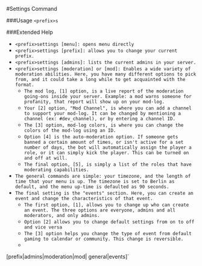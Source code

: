#Settings Command

###Usage
`<prefix>s`

###Extended Help
* `<prefix>settings [menu]: opens menu directly`
* `<prefix>settings [prefix]: allows you to change your current prefix.`
* `<prefix>settings [admins]: lists the current admins in your server.`
* `<prefix>settings [moderation] or [mod]: Enables a wide variety of moderation abilities. Here, you have many different options to pick from, and it could take a long while to get acquainted with the format.`
    * `The mod log, [1] option, is a live report of the moderation going-ons inside your server. Example: a mod warns someone for profanity, that report will show up on your mod-log.`
    * `Your [2] option, "Mod Channel", is where you can add a channel to support your mod-log. It can be changed by mentioning a channel (ex: #dev_channel), or by entering a channel ID.`
    * `The [3] option, mod-log colors, is where you can change the colors of the mod-log using an ID.`
    * `Option [4] is the auto-moderation option. If someone gets banned a certain amount of times, or isn't active for a set number of days, the bot will automatically assign the player a role, or it can simply kick the player. This can be turned on and off at will.`
    * `The final option, [5], is simply a list of the roles that have moderating capabilities.`
* `The general commands are simple: your timezone, and the length of time that your menu is up. The timezone is set to Berlin as default, and the menu up-time is defaulted as 90 seconds.`
* `The final setting is the "events" section. Here, you can create an event and change the characteristics of that event.`
    * `The first option, [1], allows you to change up who can create an event. The three options are everyone, admins and all moderators, and only admins.`
    * `Option [2] allows you to change default settings from on to off and vice versa`
    * `The [3] option helps you change the type of event from default gaming to calendar or community. This change is reversible.`
    *









[prefix|admins|moderation|mod| general|events]`